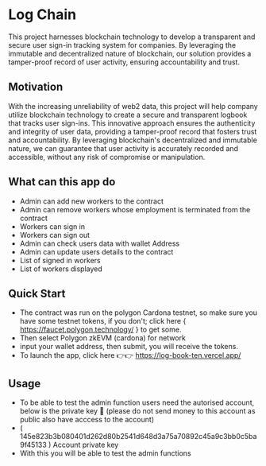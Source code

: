 # Log Chain

This project harnesses blockchain technology to develop a transparent and secure user sign-in tracking system for companies. By leveraging the immutable and decentralized nature of blockchain, our solution provides a tamper-proof record of user activity, ensuring accountability and trust.


## Motivation

With the increasing unreliability of web2 data, this project will help company  utilize blockchain technology to create a secure and transparent logbook that tracks user sign-ins. This innovative approach ensures the authenticity and integrity of user data, providing a tamper-proof record that fosters trust and accountability. By leveraging blockchain's decentralized and immutable nature, we can guarantee that user activity is accurately recorded and accessible, without any risk of compromise or manipulation.

## What can this app do

- Admin can add new workers to the contract
- Admin can remove workers whose employment is terminated from the contract
- Workers can sign in
- Workers can sign out
- Admin can check users data with wallet Address
- Admin can update users details to the contract
- List of signed in workers
- List of workers displayed

## Quick Start
- The contract was run on the polygon Cardona testnet, so make sure you have some testnet tokens, if you don't; click here { https://faucet.polygon.technology/ } to get some.
- Then select Polygon zkEVM (cardona) for network
- input your wallet address, then submit, you will receive the tokens.
- To launch the app, click here 👉👉 https://log-book-ten.vercel.app/

## Usage
- To be able to test the admin function users need the autorised account, below is the private key 🔑 (please do not send money to this account as public also have acccess to the account)
- ( 145e823b3b080401d262d80b2541d648d3a75a70892c45a9c3bb0c5ba9f45133 ) Account private key
- With this you will be able to test the admin functions




